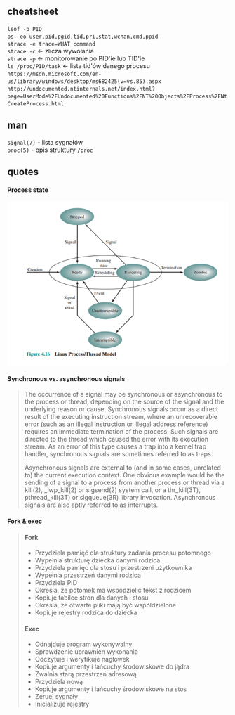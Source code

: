 ## cheatsheet

`lsof -p PID`  
`ps -eo user,pid,pgid,tid,pri,stat,wchan,cmd,ppid`  
`strace -e trace=WHAT command`  
`strace -c` <- zlicza wywołania  
`strace -p` <- monitorowanie po PID'ie lub TID'ie  
`ls /proc/PID/task` <- lista tid'ów danego procesu
`https://msdn.microsoft.com/en-us/library/windows/desktop/ms682425(v=vs.85).aspx`
`http://undocumented.ntinternals.net/index.html?page=UserMode%2FUndocumented%20Functions%2FNT%20Objects%2FProcess%2FNtCreateProcess.html`

## man

`signal(7)` - lista sygnałów  
`proc(5)` - opis struktury `/proc`  

## quotes

#### Process state

![Process state](./process_state.png)

#### Synchronous vs. asynchronous signals

> The occurrence of a signal may be synchronous or asynchronous to the process or thread, depending on the source of the signal and the underlying reason or cause. Synchronous signals occur as a direct result of the executing instruction stream, where an unrecoverable error (such as an illegal instruction or illegal address reference) requires an immediate termination of the process. Such signals are directed to the thread which caused the error with its execution stream. As an error of this type causes a trap into a kernel trap handler, synchronous signals are sometimes referred to as traps.
>
>Asynchronous signals are external to (and in some cases, unrelated to) the current execution context. One obvious example would be the sending of a signal to a process from another process or thread via a kill(2), _lwp_kill(2) or sigsend(2) system call, or a thr_kill(3T), pthread_kill(3T) or sigqueue(3R) library invocation. Asynchronous signals are also aptly referred to as interrupts.

#### Fork & exec

> #### Fork
> * Przydziela pamięć dla struktury zadania procesu potomnego
> * Wypełnia strukturę dziecka danymi rodzica
> * Przydziela pamięc dla stosu i przestrzeni użytkownika
> * Wypełnia przestrzeń danymi rodzica
> * Przydziela PID
> * Określa, że potomek ma wspodzielic tekst z rodzicem
> * Kopiuje tabilce stron dla danych i stosu
> * Określa, że otwarte pliki mają być wspóldzielone
> * Kopiuje rejestry rodzica do dziecka
> #### Exec
> * Odnajduje program wykonywalny
> * Sprawdzenie uprawnien wykonania
> * Odczytuje i weryfikuje nagłówek
> * Kopiuje argumenty i łańcuchy środowiskowe do jądra
> * Zwalnia starą przestrzeń adresową
> * Przydziela nową
> * Kopiuje argumenty i łańcuchy środowiskowe na stos
> * Zeruej sygnały
> * Inicjalizuje rejestry
